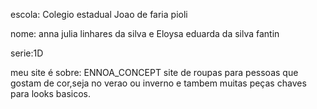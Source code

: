 escola: Colegio estadual Joao de faria pioli



nome: anna julia linhares da silva e Eloysa eduarda da silva fantin



serie:1D


meu site é sobre: ENNOA_CONCEPT site de roupas para pessoas que gostam de cor,seja no verao ou inverno e tambem muitas peças chaves para looks basicos.
